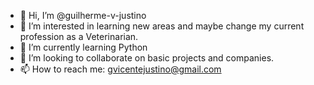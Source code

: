 - 👋 Hi, I’m @guilherme-v-justino
- 👀 I’m interested in learning new areas and maybe change my current profession as a Veterinarian.
- 🌱 I’m currently learning Python
- 💞️ I’m looking to collaborate on basic projects and companies.
- 📫 How to reach me: gvicentejustino@gmail.com
